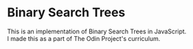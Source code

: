 # Binary Search Trees

This is an implementation of Binary Search Trees in JavaScript.  
I made this as a part of The Odin Project's curriculum.
